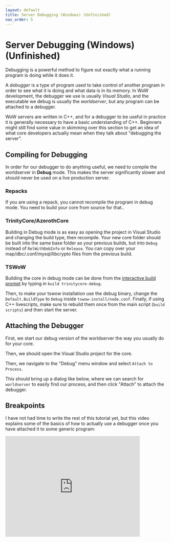 ```yaml
---
layout: default
title: Server Debugging (Windows) (Unfinished)
nav_order: 5
---
```


# Server Debugging (Windows) (Unfinished)

Debugging is a powerful method to figure out exactly what a running program is doing while it does it.

A _debugger_ is a type of program used to take control of another program in order to see what it is doing and what data is in its memory. In WoW development, the debugger we use is usually _Visual Studio_, and the executable we debug is usually the _worldserver_, but any program can be attached to a debugger.

WoW servers are written in C++, and for a debugger to be useful in practice it is generally necessary to have a basic understanding of C++. Beginners might still find some value in skimming over this section to get an idea of what core developers actually mean when they talk about "debugging the server".

## Compiling for Debugging

In order for our debugger to do anything useful, we need to compile the worldserver in **Debug** mode. This makes the server significantly slower and should never be used on a live production server.

### Repacks

If you are using a repack, you cannot recompile the program in debug mode. You need to build your core from source for that..

### TrinityCore/AzerothCore

Building in Debug mode is as easy as opening the project in Visual Studio and changing the build type, then recompile. Your new core folder should be built into the same base folder as your previous builds, but into `Debug` instead of `RelWithDebInfo` or `Release`. You can copy over your map/dbc/.conf/mysql/libcrypto files from the previous build.

### TSWoW

Building the core in debug mode can be done from the [interactive build prompt](https://tswow.github.io/tswow-wiki/installation/compiling) by typing in `build trinitycore-debug`.

Then, to make your tswow installation use the debug binary, change the `Default.BuildType` to `Debug` inside `tswow-install/node.conf`. Finally, if using C++ livescripts, make sure to rebuild them once from the main script (`build scripts`) and then start the server.

## Attaching the Debugger

First, we start our debug version of the worldserver the way you usually do for your core.

Then, we should open the Visual Studio project for the core.

Then, we navigate to the "Debug" menu window and select `Attach to Process`.

This should bring up a dialog like below, where we can search for `worldserver` to easily find our process, and then click "Attach" to attach the debugger.


## Breakpoints

I have not had time to write the rest of this tutorial yet, but this video explains some of the basics of how to actually use a debugger once you have attached it to some generic program:

<iframe width="420" height="315" src="https://youtu.be/0ebzPwixrJA" frameborder="0" allowfullscreen></iframe>